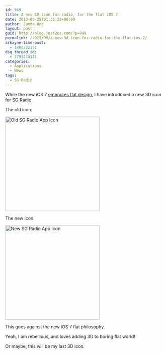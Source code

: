 ```yaml
---
id: 949
title: A new 3D icon for radio, for the flat iOS 7
date: 2013-09-25T01:35:22+00:00
author: Junda Ong
layout: post
guid: http://blog.just2us.com/?p=949
permalink: /2013/09/a-new-3d-icon-for-radio-for-the-flat-ios-7/
arkayne-time-post:
  - 1400232151
dsq_thread_id:
  - 1793244111
categories:
  - Applications
  - News
tags:
  - SG Radio
---
```

While the new iOS 7 <a href="http://www.engadget.com/2013/09/18/ios7-app-update-roundup/" onclick="__gaTracker('send', 'event', 'outbound-article', 'http://www.engadget.com/2013/09/18/ios7-app-update-roundup/', 'embraces flat design');" target="_blank">embraces flat design</a>, I have introduced a new 3D icon for <a href="http://blog.just2us.com/tag/sg-radio/" onclick="__gaTracker('send', 'event', 'outbound-article', 'http://blog.just2us.com/tag/sg-radio/', 'SG Radio');">SG Radio</a>.

The old icon:

<a href="http://blog.just2us.com/wp-content/uploads/2013/09/icon-1024x1024.png" onclick="__gaTracker('send', 'event', 'outbound-article', 'http://blog.just2us.com/wp-content/uploads/2013/09/icon-1024x1024.png', '');"><img class="aligncenter size-medium wp-image-951" alt="Old SG Radio App Icon" src="http://blog.just2us.com/wp-content/uploads/2013/09/icon-1024x1024-300x300.png" width="300" height="300" srcset="http://blog.just2us.com/wp-content/uploads/2013/09/icon-1024x1024-150x150.png 150w, http://blog.just2us.com/wp-content/uploads/2013/09/icon-1024x1024-300x300.png 300w, http://blog.just2us.com/wp-content/uploads/2013/09/icon-1024x1024.png 1024w" sizes="(max-width: 300px) 100vw, 300px" /></a>

The new icon:

<a href="http://blog.just2us.com/wp-content/uploads/2013/09/radio_1024-rounded1.png" onclick="__gaTracker('send', 'event', 'outbound-article', 'http://blog.just2us.com/wp-content/uploads/2013/09/radio_1024-rounded1.png', '');"><img class="aligncenter size-medium wp-image-952" alt="New SG Radio App Icon" src="http://blog.just2us.com/wp-content/uploads/2013/09/radio_1024-rounded1-300x300.png" width="300" height="300" srcset="http://blog.just2us.com/wp-content/uploads/2013/09/radio_1024-rounded1-150x150.png 150w, http://blog.just2us.com/wp-content/uploads/2013/09/radio_1024-rounded1-300x300.png 300w, http://blog.just2us.com/wp-content/uploads/2013/09/radio_1024-rounded1.png 1024w" sizes="(max-width: 300px) 100vw, 300px" /></a>

This goes against the new iOS 7 flat philosophy.

Yeah, I am rebellious, and loves adding 3D to boring flat world!

Or maybe, this will be my last 3D icon.

<div style="font-size:0px;height:0px;line-height:0px;margin:0;padding:0;clear:both">
</div>